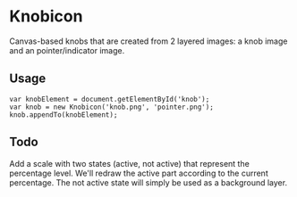Knobicon
========

Canvas-based knobs that are created from 2 layered images: a knob image and an pointer/indicator image.

Usage
------

    var knobElement = document.getElementById('knob');
    var knob = new Knobicon('knob.png', 'pointer.png');
    knob.appendTo(knobElement);

Todo
----
Add a scale with two states (active, not active) that represent the percentage level. We'll redraw the active part according to the current percentage. The not active state will simply be used as a background layer.
